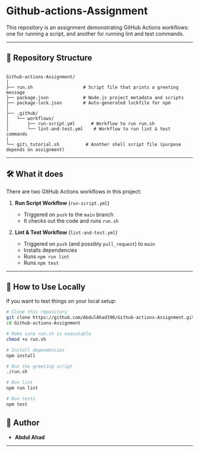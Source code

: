 # Github-actions-Assignment

This repository is an assignment demonstrating GitHub Actions workflows: one for running a script, and another for running lint and test commands.

---

## 📁 Repository Structure

```

Github-actions-Assignment/
│
├── run.sh                   # Script file that prints a greeting message
├── package.json             # Node.js project metadata and scripts
├── package-lock.json        # Auto-generated lockfile for npm
│
├── .github/
│   └── workflows/
│       ├── run-script.yml      # Workflow to run run.sh
│       └── lint-and-test.yml    # Workflow to run lint & test commands
│
└── git\_tutorial.sh          # Another shell script file (purpose depends on assignment)

````

---

## 🛠️ What it does

There are two GitHub Actions workflows in this project:

1. **Run Script Workflow** (`run-script.yml`)  
   - Triggered on `push` to the `main` branch  
   - It checks out the code and runs `run.sh`  

2. **Lint & Test Workflow** (`lint-and-test.yml`)  
   - Triggered on `push` (and possibly `pull_request`) to `main`  
   - Installs dependencies  
   - Runs `npm run lint`  
   - Runs `npm test`  

---

## 🚀 How to Use Locally

If you want to test things on your local setup:

```bash
# Clone this repository
git clone https://github.com/AbdulAhad390/Github-actions-Assignment.git
cd Github-actions-Assignment

# Make sure run.sh is executable
chmod +x run.sh

# Install dependencies
npm install

# Run the greeting script
./run.sh

# Run lint
npm run lint

# Run tests
npm test
````

## 👤 Author

* **Abdul Ahad**
----
